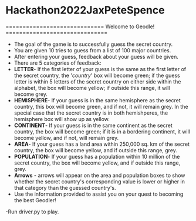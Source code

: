 # Hackathon2022JaxPeteSpence
============================= Welcome to Geodle! ==============================

- The goal of the game is to successfully guess the secret country.
- You are given 10 tries to guess from a list of 100 major countries.
- After entering your guess, feedback about your guess will be given.
- There are 5 categories of feedback: 
- **LETTER**- If the first letter of your guess is the same as the first letter of the secret country, the '_country_' box will become green; if the guess letter is within 5 letters of the secret country on either side within the alphabet, the box will become yellow; if outside this range, it will become grey.
- **HEMISPHERE**- If your guess is in the same hemisphere as the secret country, this box will become green, and if not, it will remain grey. In the special case that the secret country is in both hemishperes, the hemisphere box will show up as yellow. 
- **CONTINENT**- If your guess is in the same continent as the secret country, the box will become green; if it is in a bordering continent, it will become yellow, and if not, will remain grey.
- **AREA**- If your guess has a land area within 250,000 sq. km of the secret country, the box will become yellow, and if outside this range, grey.
- **POPULATION**- If your guess has a population within 10 million of the secret country, the box will become yellow, and if outside this range, grey.
-   **Arrows** - arrows will appear on the area and population boxes to show whether the secret country's corresponding value is lower or higher in that category than the guessed country's.
- Use the information provided to assist you on your quest to becoming the best Geodler!


-Run driver.py to play.
